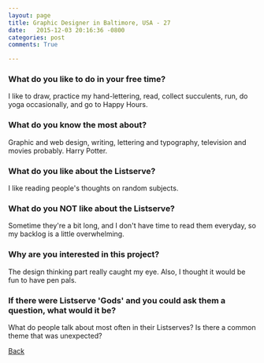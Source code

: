 ```yaml
---
layout: page
title: Graphic Designer in Baltimore, USA - 27
date:   2015-12-03 20:16:36 -0800
categories: post
comments: True

---
```


### What do you like to do in your free time?
<p>I like to draw, practice my hand-lettering, read, collect succulents, run, do yoga occasionally, and go to Happy Hours.</p>

### What do you know the most about?
<p>Graphic and web design, writing, lettering and typography, television and movies probably. Harry Potter.</p>

### What do you like about the Listserve?
<p>I like reading people's thoughts on random subjects.</p>

### What do you NOT like about the Listserve?
<p>Sometime they're a bit long, and I don't have time to read them everyday, so my backlog is a little overwhelming.</p>

### Why are you interested in this project?
<p>The design thinking part really caught my eye. Also, I thought it would be fun to have pen pals.</p>

### If there were Listserve 'Gods' and you could ask them a question, what would it be?
<p>What do people talk about most often in their Listserves? Is there a common theme that was unexpected?</p>

[Back][1]

[1]: /responders/all